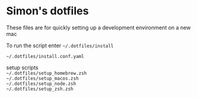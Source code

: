 # Simon's dotfiles

These files are for quickly setting up a development environment on a new mac

To run the script enter `~/.dotfiles/install`

`~/.dotfiles/install.conf.yaml`

setup scripts  
`~/.dotfiles/setup_homebrew.zsh`  
`~/.dotfiles/setup_macos.zsh`  
`~/.dotfiles/setup_node.zsh`  
`~/.dotfiles/setup_zsh.zsh`  

